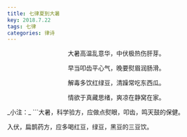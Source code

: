 ```yaml
---
title: 七律夏到大暑
key: 2018.7.22
tags: 七律
categories: 律诗
---
```


<p align="center">大暑高温乱意华，中伏极热伤肝芽。
</p>
<p align="center">早当叩齿平心气，晚要熨眉润肠滑。
</p>
<p align="center">解毒多饮红绿豆，清躁常吃东西瓜。
</p>
<p align="center">情欲于真藏思绪，爽凉在静窝在家。
</p>
_小注：_
```大暑，科学验方，应做点熨眼，叩齿，鸣天鼓的保健。

入伏，扁鹊药方，应多喝红豆，绿豆，黑豆的三豆饮。

```